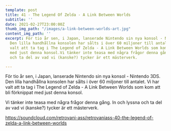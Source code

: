 ```yaml
---
template: post
title: 41 - The Legend Of Zelda - A Link Between Worlds
subtitle: ''
date: 2021-02-27T23:00:00Z
thumb_img_path: "/images/a-link-between-worlds-art.jpg"
content_img_path: ''
excerpt: För tio år sen, i Japan, lanserade Nintendo sin nya konsol - Nintendo 3DS.
  Den lilla handhållna konsolen har sålts i över 60 miljoner till antalet. Vi har
  valt att ta tag i The Legend of Zelda - A Link Between Worlds som kom att bli förknippat
  med just denna konsol.Vi tänker inte teasa med några frågor denna gång. In och lyssna
  och ta del av vad vi (kanske?) tycker är ett mästerverk.

---
```

För tio år sen, i Japan, lanserade Nintendo sin nya konsol - Nintendo 3DS. Den lilla handhållna konsolen har sålts i över 60 miljoner till antalet. Vi har valt att ta tag i The Legend of Zelda - A Link Between Worlds som kom att bli förknippat med just denna konsol.  
  
Vi tänker inte teasa med några frågor denna gång. In och lyssna och ta del av vad vi (kanske?) tycker är ett mästerverk.  
  
  
https://soundcloud.com/retrovani-ass/retrovaniass-40-the-legend-of-zelda-a-link-between-worlds